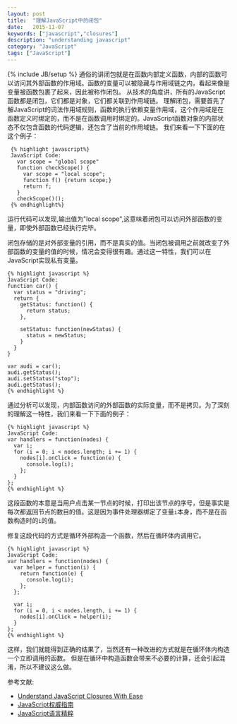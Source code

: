 ```yaml
---
layout: post
title:  "理解JavaScript中的闭包"
date:   2015-11-07
keywords: ["javascript","closures"]
description: "understanding javascript"
category: "JavaScript"
tags: ["JavaScript"]
---
```

{% include JB/setup %}
   通俗的讲闭包就是在函数内部定义函数，内部的函数可以访问其外部函数的作用域。函数的变量可以被隐藏与作用域链之内，看起来像是变量被函数包裹了起来，因此被称作闭包。
   从技术的角度讲，所有的JavaScript函数都是闭包，它们都是对象，它们都关联到作用域链。
   理解闭包，需要首先了解JavaScript的词法作用域规则，函数的执行依赖变量作用域，这个作用域是在函数定义时绑定的，而不是在函数调用时绑定的。JavaScript函数对象的内部状态不仅包含函数的代码逻辑，还包含了当前的作用域链。
   我们来看一下下面的在这个例子：

     {% highlight javascript%}
     JavaScript Code:
       var scope = "global scope"
       function checkScope() {
         var scope = "local scope";
         function f() {return scope;}
         return f;
       }
       checkScope()();
     {% endhighlight%}

运行代码可以发现,输出值为"local scope",这意味着闭包可以访问外部函数的变量，即使外部函数已经执行完毕。

闭包存储的是对外部变量的引用，而不是真实的值。当闭包被调用之前就改变了外部函数的变量的值的时候，情况会变得很有趣。通过这一特性，我们可以在JavaScript实现私有变量。

    {% highlight javascript %}
    JavaScript Code:
    function car() {
      var status = "driving";
      return {
        getStatus: function() {
          return status;
        },

        setStatus: function(newStatus) {
          status = newStatus;
        }
      }
    }

    var audi = car();
    audi.getStatus();
    audi.setStatus("stop");
    audi.getStatus();
    {% endhighlight %}

通过分析可以发现，内部函数访问的外部函数的实际变量，而不是拷贝。为了深刻的理解这一特性，我们来看一下下面的例子：

    {% highlight javascript %}
    JavaScript Code:
    var handlers = function(nodes) {
      var i;
      for (i = 0; i < nodes.length; i += 1) {
        nodes[i].onClick = function(e) {
          console.log(i);
        };
      }
    };
    {% endhighlight %}

这段函数的本意是当用户点击某一节点的时候，打印出该节点的序号，但是事实是每次都返回节点的数目的值。这是因为事件处理器绑定了变量`i`本身，而不是在函数构造时的`i`的值。

修复这段代码的方式是循环外部构造一个函数，然后在循环体内调用它。

    {% highlight javascript %}
    JavaScript Code:
    var handlers = function(nodes) {
      var helper = function(i) {
        return function(e) {
          console.log(i);
        };
      };

      var i;
      for (i = 0, i < nodes.length, i += 1) {
        nodes[i].onClick = helper(i);
      }
    };
    {% endhighlight %}

这样，我们就能得到正确的结果了，当然还有一种改进的方式就是在循环体内构造一个立即调用的函数。
但是在循环中构造函数会带来不必要的计算，还会引起混淆，所以不建议这么做。



参考文献:

- [Understand JavaScript Closures With Ease](http://javascriptissexy.com/understand-javascript-closures-with-ease/ "Understand JavaScript Closures With Ease")
- [JavaScript权威指南](http://www.amazon.cn/O-Reilly%25252525252525252525E7%25252525252525252525B2%25252525252525252525BE%25252525252525252525E5%2525252525252525252593%2525252525252525252581%25252525252525252525E5%252525252525252525259B%25252525252525252525BE%25252525252525252525E4%25252525252525252525B9%25252525252525252525A6%25252525252525252525E7%25252525252525252525B3%25252525252525252525BB%25252525252525252525E5%2525252525252525252588%2525252525252525252597-JavaScript%25252525252525252525E6%252525252525252525259D%2525252525252525252583%25252525252525252525E5%25252525252525252525A8%2525252525252525252581%25252525252525252525E6%252525252525252525258C%2525252525252525252587%25252525252525252525E5%252525252525252525258D%2525252525252525252597-%25252525252525252525E5%25252525252525252525BC%2525252525252525252597%25252525252525252525E5%2525252525252525252585%25252525252525252525B0%25252525252525252525E7%25252525252525252525BA%25252525252525252525B3%25252525252525252525E6%25252525252525252525A0%25252525252525252525B9/dp/B007VISQ1Y?SubscriptionId=AKIAJMGEVRIO53UGJCYQ&tag=16-28-282__-23&linkCode=sp1&camp=2025&creative=165953&creativeASIN=B007VISQ1Y "JavaScript权威指南(第6版)")
- [JavaScript语言精粹](http://www.amazon.cn/JavaScript%2525252525252525E8%2525252525252525AF%2525252525252525AD%2525252525252525E8%2525252525252525A8%252525252525252580%2525252525252525E7%2525252525252525B2%2525252525252525BE%2525252525252525E7%2525252525252525B2%2525252525252525B9-%2525252525252525E9%252525252525252581%252525252525252593%2525252525252525E6%2525252525252525A0%2525252525252525BC%2525252525252525E6%25252525252525258B%252525252525252589%2525252525252525E6%252525252525252596%2525252525252525AF%2525252525252525E2%252525252525252580%2525252525252525A2%2525252525252525E5%252525252525252585%25252525252525258B%2525252525252525E7%2525252525252525BD%252525252525252597%2525252525252525E5%252525252525252585%25252525252525258B%2525252525252525E7%2525252525252525A6%25252525252525258F%2525252525252525E5%2525252525252525BE%2525252525252525B7/dp/B0097CON2S?SubscriptionId=AKIAJMGEVRIO53UGJCYQ&tag=16-28-282__-23&linkCode=sp1&camp=2025&creative=165953&creativeASIN=B0097CON2S "JavaScript语言精粹(修订版)")
